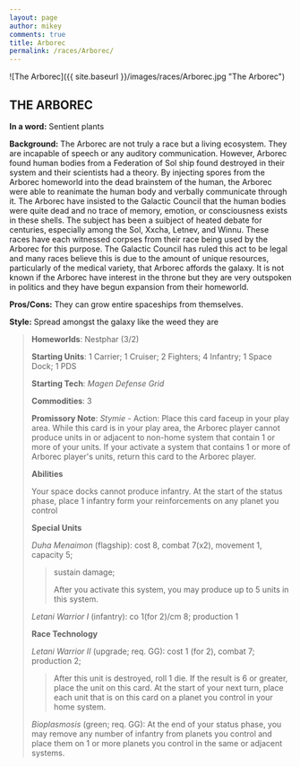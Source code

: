 ```yaml
---
layout: page
author: mikey
comments: true
title: Arborec
permalink: /races/Arborec/
---
```


![The Arborec]({{ site.baseurl }}/images/races/Arborec.jpg "The Arborec")

## THE ARBOREC

**In a word:** Sentient plants

**Background:** The Arborec are not truly a race but a living ecosystem. They are incapable of speech or any auditory communication. However, Arborec found human bodies from a Federation of Sol ship found destroyed in their system and their scientists had a theory. By injecting spores from the Arborec homeworld into the dead brainstem of the human, the Arborec were able to reanimate the human body and verbally communicate through it. The Arborec have insisted to the Galactic Council that the human bodies were quite dead and no trace of memory, emotion, or consciousness exists in these shells. The subject has been a suibject of heated debate for centuries, especially among the Sol, Xxcha, Letnev, and Winnu. These races have each witnessed corpses from their race being used by the Arborec for this purpose. The Galactic Council has ruled this act to be legal and many races believe this is due to the amount of unique resources, particularly of the medical variety, that Arborec affords the galaxy. It is not known if the Arborec have interest in the throne but they are very outspoken in politics and they have begun expansion from their homeworld.

**Pros/Cons:** They can grow entire spaceships from themselves.

**Style:** Spread amongst the galaxy like the weed they are

>**Homeworlds**: Nestphar (3/2)
>
>**Starting Units**: 1 Carrier; 1 Cruiser; 2 Fighters; 4 Infantry; 1 Space Dock; 1 PDS
>
>**Starting Tech**: _Magen Defense Grid_
>
>**Commodities**: 3
>
>**Promissory Note**: _Stymie_ - Action: Place this card faceup in your play area. While this card is in your play area, the Arborec player cannot produce units in or adjacent to non-home system that contain 1 or more of your units. If your activate a system that contains 1 or more of Arborec player's units, return this card to the Arborec player. 
>
>**Abilities**
>
>Your space docks cannot produce infantry. At the start of the status phase, place 1 infantry form your reinforcements on any planet you control 
>
>**Special Units**
>
>_Duha Menaimon_ (flagship): cost 8, combat 7(x2), movement 1, capacity 5; 
>>sustain damage; 
>>
>>After you activate this system, you may produce up to 5 units in this system. 
>
>_Letani Warrior I_ (infantry): co 1(for 2)/cm 8; production 1
>
>**Race Technology**
>
>_Letani Warrior II_ (upgrade; req. GG): cost 1 (for 2), combat 7; production 2;
>>After this unit is destroyed, roll 1 die. If the result is 6 or greater, place the unit on this card. At the start of your next turn, place each unit that is on this card on a planet you control in your home system. 
>
>_Bioplasmosis_ (green; req. GG): At the end of your status phase, you may remove any number of infantry from planets you control and place them on 1 or more planets you control in the same or adjacent systems. 
